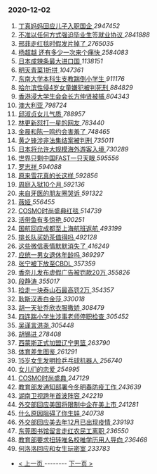### 2020-12-02 
1. [ 丁真妈妈回应儿子入职国企 ](https://s.weibo.com/weibo?q=%23%E4%B8%81%E7%9C%9F%E5%A6%88%E5%A6%88%E5%9B%9E%E5%BA%94%E5%84%BF%E5%AD%90%E5%85%A5%E8%81%8C%E5%9B%BD%E4%BC%81%23&Refer=top) *2947452*
1. [ 不准以任何方式强迫毕业生签就业协议 ](https://s.weibo.com/weibo?q=%23%E4%B8%8D%E5%87%86%E4%BB%A5%E4%BB%BB%E4%BD%95%E6%96%B9%E5%BC%8F%E5%BC%BA%E8%BF%AB%E6%AF%95%E4%B8%9A%E7%94%9F%E7%AD%BE%E5%B0%B1%E4%B8%9A%E5%8D%8F%E8%AE%AE%23&Refer=top) *2841888*
1. [ 邢菲走红毯时假发片掉了 ](https://s.weibo.com/weibo?q=%E9%82%A2%E8%8F%B2%E8%B5%B0%E7%BA%A2%E6%AF%AF%E6%97%B6%E5%81%87%E5%8F%91%E7%89%87%E6%8E%89%E4%BA%86&Refer=top) *2765035*
1. [ 杨超越 还有多少一次来个痛快 ](https://s.weibo.com/weibo?q=%E6%9D%A8%E8%B6%85%E8%B6%8A%20%E8%BF%98%E6%9C%89%E5%A4%9A%E5%B0%91%E4%B8%80%E6%AC%A1%E6%9D%A5%E4%B8%AA%E7%97%9B%E5%BF%AB&Refer=top) *2584083*
1. [ 日本成辣条最大进口国 ](https://s.weibo.com/weibo?q=%23%E6%97%A5%E6%9C%AC%E6%88%90%E8%BE%A3%E6%9D%A1%E6%9C%80%E5%A4%A7%E8%BF%9B%E5%8F%A3%E5%9B%BD%23&Refer=top) *1138151*
1. [ 明天青菜1折拼 ](https://s.weibo.com/weibo?q=%23%E6%98%8E%E5%A4%A9%E9%9D%92%E8%8F%9C1%E6%8A%98%E6%8B%BC%23&topic_ad=1&Refer=top) *1047361*
1. [ 东南大学本科生支教踹倒小学生 ](https://s.weibo.com/weibo?q=%23%E4%B8%9C%E5%8D%97%E5%A4%A7%E5%AD%A6%E6%9C%AC%E7%A7%91%E7%94%9F%E6%94%AF%E6%95%99%E8%B8%B9%E5%80%92%E5%B0%8F%E5%AD%A6%E7%94%9F%23&Refer=top) *911176*
1. [ 哈尔滨性侵4岁女童嫌犯被判死刑 ](https://s.weibo.com/weibo?q=%23%E5%93%88%E5%B0%94%E6%BB%A8%E6%80%A7%E4%BE%B54%E5%B2%81%E5%A5%B3%E7%AB%A5%E5%AB%8C%E7%8A%AF%E8%A2%AB%E5%88%A4%E6%AD%BB%E5%88%91%23&Refer=top) *884829*
1. [ 香港浸大学生会会长方仲贤被捕 ](https://s.weibo.com/weibo?q=%23%E9%A6%99%E6%B8%AF%E6%B5%B8%E5%A4%A7%E5%AD%A6%E7%94%9F%E4%BC%9A%E4%BC%9A%E9%95%BF%E6%96%B9%E4%BB%B2%E8%B4%A4%E8%A2%AB%E6%8D%95%23&Refer=top) *804343*
1. [ 澳大利亚 ](https://s.weibo.com/weibo?q=%23%E6%BE%B3%E5%A4%A7%E5%88%A9%E4%BA%9A%23&Refer=top) *798724*
1. [ 邱淑贞女儿气质 ](https://s.weibo.com/weibo?q=%23%E9%82%B1%E6%B7%91%E8%B4%9E%E5%A5%B3%E5%84%BF%E6%B0%94%E8%B4%A8%23&Refer=top) *788957*
1. [ 林更新怼打一星的网友 ](https://s.weibo.com/weibo?q=%23%E6%9E%97%E6%9B%B4%E6%96%B0%E6%80%BC%E6%89%93%E4%B8%80%E6%98%9F%E7%9A%84%E7%BD%91%E5%8F%8B%23&Refer=top) *783440*
1. [ 金晨和陈一鸣约会害羞了 ](https://s.weibo.com/weibo?q=%E9%87%91%E6%99%A8%E5%92%8C%E9%99%88%E4%B8%80%E9%B8%A3%E7%BA%A6%E4%BC%9A%E5%AE%B3%E7%BE%9E%E4%BA%86&Refer=top) *748465*
1. [ 黄之锋涉非法集结案被判刑 ](https://s.weibo.com/weibo?q=%23%E9%BB%84%E4%B9%8B%E9%94%8B%E6%B6%89%E9%9D%9E%E6%B3%95%E9%9B%86%E7%BB%93%E6%A1%88%E8%A2%AB%E5%88%A4%E5%88%91%23&Refer=top) *735011*
1. [ 日本将允许大规模海外游客入境 ](https://s.weibo.com/weibo?q=%E6%97%A5%E6%9C%AC%E5%B0%86%E5%85%81%E8%AE%B8%E5%A4%A7%E8%A7%84%E6%A8%A1%E6%B5%B7%E5%A4%96%E6%B8%B8%E5%AE%A2%E5%85%A5%E5%A2%83&Refer=top) *730289*
1. [ 世界只剩中国FAST一只天眼 ](https://s.weibo.com/weibo?q=%23%E4%B8%96%E7%95%8C%E5%8F%AA%E5%89%A9%E4%B8%AD%E5%9B%BDFAST%E4%B8%80%E5%8F%AA%E5%A4%A9%E7%9C%BC%23&Refer=top) *595556*
1. [ 罗志祥 ](https://s.weibo.com/weibo?q=%E7%BD%97%E5%BF%97%E7%A5%A5&Refer=top) *594088*
1. [ 原来雪花真的长这样 ](https://s.weibo.com/weibo?q=%23%E5%8E%9F%E6%9D%A5%E9%9B%AA%E8%8A%B1%E7%9C%9F%E7%9A%84%E9%95%BF%E8%BF%99%E6%A0%B7%23&Refer=top) *592856*
1. [ 周庭入狱10个月 ](https://s.weibo.com/weibo?q=%E5%91%A8%E5%BA%AD%E5%85%A5%E7%8B%B110%E4%B8%AA%E6%9C%88&Refer=top) *592136*
1. [ 来自牙医的朋友圈哭诉 ](https://s.weibo.com/weibo?q=%23%E6%9D%A5%E8%87%AA%E7%89%99%E5%8C%BB%E7%9A%84%E6%9C%8B%E5%8F%8B%E5%9C%88%E5%93%AD%E8%AF%89%23&Refer=top) *591322*
1. [ 薇娅 ](https://s.weibo.com/weibo?q=%E8%96%87%E5%A8%85&Refer=top) *556455*
1. [ COSMO时尚盛典红毯 ](https://s.weibo.com/weibo?q=COSMO%E6%97%B6%E5%B0%9A%E7%9B%9B%E5%85%B8%E7%BA%A2%E6%AF%AF&Refer=top) *514739*
1. [ 活带鱼有多惊艳 ](https://s.weibo.com/weibo?q=%23%E6%B4%BB%E5%B8%A6%E9%B1%BC%E6%9C%89%E5%A4%9A%E6%83%8A%E8%89%B3%23&Refer=top) *500251*
1. [ 国航回应成都至上海航班返航 ](https://s.weibo.com/weibo?q=%23%E5%9B%BD%E8%88%AA%E5%9B%9E%E5%BA%94%E6%88%90%E9%83%BD%E8%87%B3%E4%B8%8A%E6%B5%B7%E8%88%AA%E7%8F%AD%E8%BF%94%E8%88%AA%23&Refer=top) *493199*
1. [ 排长队买奶茶值得吗 ](https://s.weibo.com/weibo?q=%23%E6%8E%92%E9%95%BF%E9%98%9F%E4%B9%B0%E5%A5%B6%E8%8C%B6%E5%80%BC%E5%BE%97%E5%90%97%23&Refer=top) *492128*
1. [ 这些微信表情默默消失了 ](https://s.weibo.com/weibo?q=%23%E8%BF%99%E4%BA%9B%E5%BE%AE%E4%BF%A1%E8%A1%A8%E6%83%85%E9%BB%98%E9%BB%98%E6%B6%88%E5%A4%B1%E4%BA%86%23&Refer=top) *416249*
1. [ 应统一男女退休年龄吗 ](https://s.weibo.com/weibo?q=%23%E5%BA%94%E7%BB%9F%E4%B8%80%E7%94%B7%E5%A5%B3%E9%80%80%E4%BC%91%E5%B9%B4%E9%BE%84%E5%90%97%23&Refer=top) *369297*
1. [ 张宁被下放至CBDL ](https://s.weibo.com/weibo?q=%E5%BC%A0%E5%AE%81%E8%A2%AB%E4%B8%8B%E6%94%BE%E8%87%B3CBDL&Refer=top) *357359*
1. [ 香奈儿发布虚假广告被罚款20万 ](https://s.weibo.com/weibo?q=%E9%A6%99%E5%A5%88%E5%84%BF%E5%8F%91%E5%B8%83%E8%99%9A%E5%81%87%E5%B9%BF%E5%91%8A%E8%A2%AB%E7%BD%9A%E6%AC%BE20%E4%B8%87&Refer=top) *355826*
1. [ 段静涛 ](https://s.weibo.com/weibo?q=%E6%AE%B5%E9%9D%99%E6%B6%9B&Refer=top) *355017*
1. [ 捡走一块泰山石最高罚2万 ](https://s.weibo.com/weibo?q=%E6%8D%A1%E8%B5%B0%E4%B8%80%E5%9D%97%E6%B3%B0%E5%B1%B1%E7%9F%B3%E6%9C%80%E9%AB%98%E7%BD%9A2%E4%B8%87&Refer=top) *354357*
1. [ 耿斯汉表白金莎 ](https://s.weibo.com/weibo?q=%23%E8%80%BF%E6%96%AF%E6%B1%89%E8%A1%A8%E7%99%BD%E9%87%91%E8%8E%8E%23&Refer=top) *330018*
1. [ 胡一天扯乔欣衣服撒娇 ](https://s.weibo.com/weibo?q=%23%E8%83%A1%E4%B8%80%E5%A4%A9%E6%89%AF%E4%B9%94%E6%AC%A3%E8%A1%A3%E6%9C%8D%E6%92%92%E5%A8%87%23&Refer=top) *308479*
1. [ 四连踹小学生涉事老师停职检查 ](https://s.weibo.com/weibo?q=%23%E5%9B%9B%E8%BF%9E%E8%B8%B9%E5%B0%8F%E5%AD%A6%E7%94%9F%E6%B6%89%E4%BA%8B%E8%80%81%E5%B8%88%E5%81%9C%E8%81%8C%E6%A3%80%E6%9F%A5%23&Refer=top) *305452*
1. [ 吴谨言洪尧 ](https://s.weibo.com/weibo?q=%E5%90%B4%E8%B0%A8%E8%A8%80%E6%B4%AA%E5%B0%A7&Refer=top) *305448*
1. [ 胡锡进 ](https://s.weibo.com/weibo?q=%E8%83%A1%E9%94%A1%E8%BF%9B&Refer=top) *278408*
1. [ 西蒙斯正式加盟辽宁男篮 ](https://s.weibo.com/weibo?q=%E8%A5%BF%E8%92%99%E6%96%AF%E6%AD%A3%E5%BC%8F%E5%8A%A0%E7%9B%9F%E8%BE%BD%E5%AE%81%E7%94%B7%E7%AF%AE&Refer=top) *263790*
1. [ 体育差生图鉴 ](https://s.weibo.com/weibo?q=%23%E4%BD%93%E8%82%B2%E5%B7%AE%E7%94%9F%E5%9B%BE%E9%89%B4%23&Refer=top) *261291*
1. [ 15岁女生发明捡乒乓球机器人 ](https://s.weibo.com/weibo?q=%2315%E5%B2%81%E5%A5%B3%E7%94%9F%E5%8F%91%E6%98%8E%E6%8D%A1%E4%B9%92%E4%B9%93%E7%90%83%E6%9C%BA%E5%99%A8%E4%BA%BA%23&Refer=top) *256740*
1. [ 女儿们的恋爱 ](https://s.weibo.com/weibo?q=%E5%A5%B3%E5%84%BF%E4%BB%AC%E7%9A%84%E6%81%8B%E7%88%B1&Refer=top) *254995*
1. [ COSMO时尚盛典 ](https://s.weibo.com/weibo?q=%23COSMO%E6%97%B6%E5%B0%9A%E7%9B%9B%E5%85%B8%23&Refer=top) *247129*
1. [ 教育部发通知部署今冬明春防疫工作 ](https://s.weibo.com/weibo?q=%23%E6%95%99%E8%82%B2%E9%83%A8%E5%8F%91%E9%80%9A%E7%9F%A5%E9%83%A8%E7%BD%B2%E4%BB%8A%E5%86%AC%E6%98%8E%E6%98%A5%E9%98%B2%E7%96%AB%E5%B7%A5%E4%BD%9C%23&Refer=top) *243639*
1. [ 湖南卫视跨年首波阵容 ](https://s.weibo.com/weibo?q=%23%E6%B9%96%E5%8D%97%E5%8D%AB%E8%A7%86%E8%B7%A8%E5%B9%B4%E9%A6%96%E6%B3%A2%E9%98%B5%E5%AE%B9%23&Refer=top) *242219*
1. [ 外交部回应美国将限制中企在美上市 ](https://s.weibo.com/weibo?q=%23%E5%A4%96%E4%BA%A4%E9%83%A8%E5%9B%9E%E5%BA%94%E7%BE%8E%E5%9B%BD%E5%B0%86%E9%99%90%E5%88%B6%E4%B8%AD%E4%BC%81%E5%9C%A8%E7%BE%8E%E4%B8%8A%E5%B8%82%23&Refer=top) *241281*
1. [ 什么原因阻碍了你生娃 ](https://s.weibo.com/weibo?q=%23%E4%BB%80%E4%B9%88%E5%8E%9F%E5%9B%A0%E9%98%BB%E7%A2%8D%E4%BA%86%E4%BD%A0%E7%94%9F%E5%A8%83%23&Refer=top) *240738*
1. [ 外交部回应美去年12月已出现疫情 ](https://s.weibo.com/weibo?q=%23%E5%A4%96%E4%BA%A4%E9%83%A8%E5%9B%9E%E5%BA%94%E7%BE%8E%E5%8E%BB%E5%B9%B412%E6%9C%88%E5%B7%B2%E5%87%BA%E7%8E%B0%E7%96%AB%E6%83%85%23&Refer=top) *239193*
1. [ 东莞图书馆留言走红农民工离职 ](https://s.weibo.com/weibo?q=%E4%B8%9C%E8%8E%9E%E5%9B%BE%E4%B9%A6%E9%A6%86%E7%95%99%E8%A8%80%E8%B5%B0%E7%BA%A2%E5%86%9C%E6%B0%91%E5%B7%A5%E7%A6%BB%E8%81%8C&Refer=top) *236550*
1. [ 教育部要求扭转唯名校唯学历用人导向 ](https://s.weibo.com/weibo?q=%23%E6%95%99%E8%82%B2%E9%83%A8%E8%A6%81%E6%B1%82%E6%89%AD%E8%BD%AC%E5%94%AF%E5%90%8D%E6%A0%A1%E5%94%AF%E5%AD%A6%E5%8E%86%E7%94%A8%E4%BA%BA%E5%AF%BC%E5%90%91%23&Refer=top) *236468*
1. [ 何洛洛回应和女生玩密室 ](https://s.weibo.com/weibo?q=%23%E4%BD%95%E6%B4%9B%E6%B4%9B%E5%9B%9E%E5%BA%94%E5%92%8C%E5%A5%B3%E7%94%9F%E7%8E%A9%E5%AF%86%E5%AE%A4%23&Refer=top) *233783* 

- [ < 上一页 ](https://github.com/able8/weibo-hot-record/blob/master/2020-12-01.md) -------- [ 下一页 > ](https://github.com/able8/weibo-hot-record/blob/master/2020-12-03.md)
